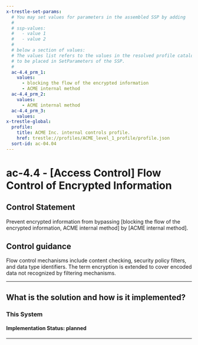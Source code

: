 ```yaml
---
x-trestle-set-params:
  # You may set values for parameters in the assembled SSP by adding
  #
  # ssp-values:
  #   - value 1
  #   - value 2
  #
  # below a section of values:
  # The values list refers to the values in the resolved profile catalog, and the ssp-values represent new values
  # to be placed in SetParameters of the SSP.
  #
  ac-4.4_prm_1:
    values:
      - blocking the flow of the encrypted information
      - ACME internal method
  ac-4.4_prm_2:
    values:
      - ACME internal method
  ac-4.4_prm_3:
    values:
x-trestle-global:
  profile:
    title: ACME Inc. internal controls profile.
    href: trestle://profiles/ACME_level_1_profile/profile.json
  sort-id: ac-04.04
---
```


# ac-4.4 - \[Access Control\] Flow Control of Encrypted Information

## Control Statement

Prevent encrypted information from bypassing [blocking the flow of the encrypted information, ACME internal method] by [ACME internal method].

## Control guidance

Flow control mechanisms include content checking, security policy filters, and data type identifiers. The term encryption is extended to cover encoded data not recognized by filtering mechanisms.

______________________________________________________________________

## What is the solution and how is it implemented?

<!-- For implementation status enter one of: implemented, partial, planned, alternative, not-applicable -->

<!-- Note that the list of rules under ### Rules: is read-only and changes will not be captured after assembly to JSON -->

### This System

<!-- Add implementation prose for the main This System component for control: ac-4.4 -->

#### Implementation Status: planned

______________________________________________________________________
